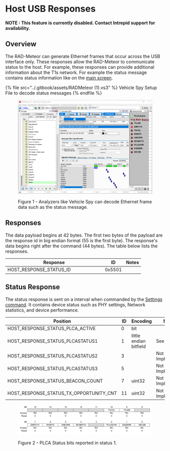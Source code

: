 # Host USB Responses

**NOTE : This feature is currently disabled. Contact Intrepid support for availability.**&#x20;

## Overview

The RAD-Meteor can generate Ethernet frames that occur across the USB interface only. These responses allow the RAD-Meteor to communicate status to the host.  For example, these responses can provide additional information about the T1s network. For example the status message contains status information like on the [main screen](../display-main-screen/).

{% file src="../.gitbook/assets/RADMeteor (1).vs3" %}
Vehicle Spy Setup File to decode status messages
{% endfile %}

<figure><img src="../.gitbook/assets/vehicle_spy_status.png" alt=""><figcaption><p>Figure 1 - Analyzers like Vehicle Spy can decode Ethernet frame data such as the status message.</p></figcaption></figure>

## Responses

The data payload begins at 42 bytes. The first two bytes of the payload are the response id in big endian format (55 is the first byte).  The response's data begins right after the command (44 bytes). The table below lists the responses.

<table><thead><tr><th width="294">Response</th><th>ID</th><th>Notes</th></tr></thead><tbody><tr><td>HOST_RESPONSE_STATUS_ID</td><td>0x5501</td><td></td></tr></tbody></table>

## Status Response&#x20;

&#x20;The status response is sent on a interval when commanded by the [Settings command](./#settings-command). It contains device status such as PHY settings, Network statistics, and device performance.

<table><thead><tr><th width="483">Position</th><th width="72">ID</th><th>Encoding</th><th>Notes</th></tr></thead><tbody><tr><td>HOST_RESPONSE_STATUS_PLCA_ACTIVE</td><td>0</td><td>bit</td><td></td></tr><tr><td>HOST_RESPONSE_STATUS_PLCASTATUS1</td><td>1</td><td>little endian bitfield</td><td>See below</td></tr><tr><td>HOST_RESPONSE_STATUS_PLCASTATUS2</td><td>3</td><td></td><td>Not Implemented</td></tr><tr><td>HOST_RESPONSE_STATUS_PLCASTATUS3 </td><td>5</td><td></td><td>Not Implemented</td></tr><tr><td>HOST_RESPONSE_STATUS_BEACON_COUNT</td><td>7</td><td>uint32</td><td>Not Implemented</td></tr><tr><td>HOST_RESPONSE_STATUS_TX_OPPORTUNITY_CNT</td><td>11</td><td>uint32</td><td>Not Implemented</td></tr></tbody></table>

<figure><img src="../.gitbook/assets/plca_status_bits.png" alt=""><figcaption><p>Figure 2 - PLCA Status bits reported in status 1.</p></figcaption></figure>
